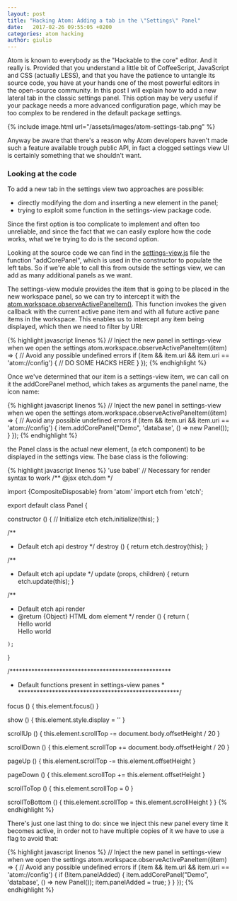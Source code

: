 ```yaml
---
layout: post
title: "Hacking Atom: Adding a tab in the \"Settings\" Panel"
date:   2017-02-26 09:55:05 +0200
categories: atom hacking
author: giulio
---
```


Atom is known to everybody as the "Hackable to the core" editor. And it really is. Provided that you understand a little bit of CoffeeScript, JavaScript and CSS (actually LESS), and that you have the patience to untangle its source code, you have at your hands one of the most powerful editors in the open-source community. In this post I will explain how to add a new lateral tab in the classic settings panel. This option may be very useful if your package needs a more advanced configuration page, which may be too complex to be rendered in the default package settings.

{% include image.html url="/assets/images/atom-settings-tab.png" %}

Anyway be aware that there's a reason why Atom developers haven't made such a feature available trough public API, in fact a clogged settings view UI is certainly something that we shouldn't want.

### Looking at the code

To add a new tab in the settings view two approaches are possible:

- directly modifying the dom and inserting a new element in the panel;
- trying to exploit some function in the settings-view package code.

Since the first option is too complicate to implement and often too unreliable, and since the fact that we can easily explore how the code works, what we're trying to do is the second option.

Looking at the source code we can find in the [settings-view.js](https://github.com/atom/settings-view/blob/master/lib/settings-view.js) file the function "addCorePanel", which is used in the constructor to populate the left tabs. So if we're able to call this from outside the settings view, we can add as many additional panels as we want.

The settings-view module provides the item that is going to be placed in the new workspace panel, so we can try to intercept it with the [atom.workspace.observeActivePaneItem()](https://atom.io/docs/api/v1.17.2/Workspace#instance-observeActivePaneItem). This function invokes the given callback with the current active pane item and with all future active pane items in the workspace. This enables us to intercept any item being displayed, which then we need to filter by URI:

{% highlight javascript linenos %}
// Inject the new panel in settings-view when we open the settings
atom.workspace.observeActivePaneItem((item) => {
  // Avoid any possible undefined errors
  if (item && item.uri && item.uri == 'atom://config') {
    // DO SOME HACKS HERE
  }
});
{% endhighlight %}

Once we've determined that our item is a settings-view item, we can call on it the addCorePanel method, which takes as arguments the panel name, the icon name:

{% highlight javascript linenos %}
// Inject the new panel in settings-view when we open the settings
atom.workspace.observeActivePaneItem((item) => {
  // Avoid any possible undefined errors
  if (item && item.uri && item.uri == 'atom://config') {
    item.addCorePanel("Demo", 'database', () => new Panel());
  }
});
{% endhighlight %}

the Panel class is the actual new element, (a etch component) to be displayed in the settings view. The base class is the following:

{% highlight javascript linenos %}
'use babel'
// Necessary for render syntax to work
/** @jsx etch.dom */

import {CompositeDisposable} from 'atom'
import etch from 'etch';

export default class Panel {

  constructor () {
    // Initialize etch
    etch.initialize(this);
  }

  /**
   * Default etch api destroy
   */
  destroy () {
    return etch.destroy(this);
  }

  /**
   * Default etch api update
   */
  update (props, children) {
    return etch.update(this);
  }

  /**
   * Default etch api render
   * @return {Object} HTML dom element
   */
  render () {
    return (
      <div className='panels-item menu-editor' tabIndex='-1'>
        <section className='section'>
          <div className='section-container'>
            <div className='section-heading icon icon-database'>Hello world</div>
            <div>Hello world</div>
          </div>
        </section>
      </div>
    );
  }

  /****************************************************
   * Default functions present in settings-view panes *
   ****************************************************/

  focus () {
    this.element.focus()
  }

  show () {
    this.element.style.display = ''
  }

  scrollUp () {
    this.element.scrollTop -= document.body.offsetHeight / 20
  }

  scrollDown () {
    this.element.scrollTop += document.body.offsetHeight / 20
  }

  pageUp () {
    this.element.scrollTop -= this.element.offsetHeight
  }

  pageDown () {
    this.element.scrollTop += this.element.offsetHeight
  }

  scrollToTop () {
    this.element.scrollTop = 0
  }

  scrollToBottom () {
    this.element.scrollTop = this.element.scrollHeight
  }
}
{% endhighlight %}

There's just one last thing to do: since we inject this new panel every time it becomes active, in order not to have multiple copies of it we have to use a flag to avoid that:

{% highlight javascript linenos %}
// Inject the new panel in settings-view when we open the settings
atom.workspace.observeActivePaneItem((item) => {
  // Avoid any possible undefined errors
  if (item && item.uri && item.uri == 'atom://config') {
    if (!item.panelAdded) {
      item.addCorePanel("Demo", 'database', () => new Panel());
      item.panelAdded = true;
    }
  }
});
{% endhighlight %}
